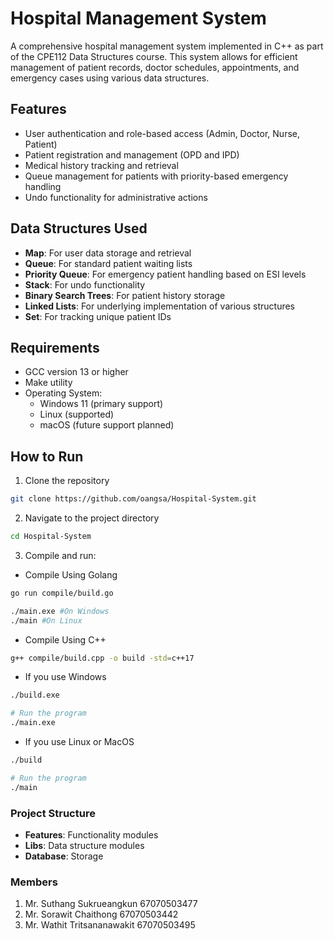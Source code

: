 # Hospital Management System

A comprehensive hospital management system implemented in C++ as part of the CPE112 Data Structures course. This system allows for efficient management of patient records, doctor schedules, appointments, and emergency cases using various data structures.

## Features

- User authentication and role-based access (Admin, Doctor, Nurse, Patient)
- Patient registration and management (OPD and IPD)
- Medical history tracking and retrieval
- Queue management for patients with priority-based emergency handling
- Undo functionality for administrative actions

## Data Structures Used

- **Map**: For user data storage and retrieval
- **Queue**: For standard patient waiting lists
- **Priority Queue**: For emergency patient handling based on ESI levels
- **Stack**: For undo functionality
- **Binary Search Trees**: For patient history storage
- **Linked Lists**: For underlying implementation of various structures
- **Set**: For tracking unique patient IDs

## Requirements

- GCC version 13 or higher
- Make utility
- Operating System:
  - Windows 11 (primary support)
  - Linux (supported)
  - macOS (future support planned)

## How to Run

1. Clone the repository

```bash
git clone https://github.com/oangsa/Hospital-System.git
```

2. Navigate to the project directory

```bash
cd Hospital-System
```

3. Compile and run:

- Compile Using Golang

```bash
go run compile/build.go

./main.exe #On Windows
./main #On Linux
```
- Compile Using C++

```bash
g++ compile/build.cpp -o build -std=c++17
```

- If you use Windows

```bash
./build.exe

# Run the program
./main.exe
```

- If you use Linux or MacOS

```bash
./build

# Run the program
./main
```

### Project Structure

- **Features**: Functionality modules
- **Libs**: Data structure modules
- **Database**: Storage

### Members
1. Mr. Suthang Sukrueangkun 67070503477
2. Mr. Sorawit Chaithong 67070503442
3. Mr. Wathit Tritsananawakit 67070503495
